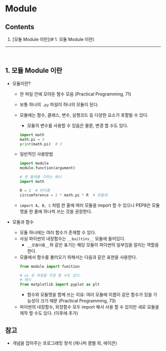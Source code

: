 # Module

## Contents
1. [모듈 Module 이란](# 1. 모듈 Module 이란)

<hr>
<br>

## 1. 모듈 Module 이란
* 모듈이란?
    * 한 파일 안에 모아둔 함수 모음 (Practical Programming, 71)
    * 보통 하나의 `.py` 파일이 하나의 모듈이 된다.
    * 모듈에는 함수, 클래스, 변수, 실행코드 등 다양한 요소가 포함될 수 있다.
        * 모듈의 변수를 사용할 수 있음은 물론, 변경 할 수도 있다.
        ```py
        import math
        math.pi = 3
        print(math.pi)  # 3
        ```
    * 일반적인 사용방법
        ```py
        import module
        module.function(argument)

        # 원 둘레를 구하는 예시
        import math

        R = 2  # 반지름
        circumference = 2 * math.pi * R  # 원둘레
        ```
    
    * `import A, B, C` 처럼 한 줄에 여러 모듈을 import 할 수 있으나 PEP8은 모듈명을 한 줄에 하나씩 쓰는 것을 권장한다.

* 모듈과 함수
    * 모듈 하나에는 여러 함수가 존재할 수 있다.
    * 사실 파이썬의 내장함수는 `__builtins__` 모듈에 들어있다.
        * `__모듈이름__`와 같은 표기는 해당 모듈이 파이썬의 일부임을 알리는 역할을 한다.
    * 모듈에서 함수를 불러오기 위해서는 다음과 같은 표현을 사용한다.
        ```py
        from module import function
        
        # as 로 약칭을 지정 할 수도 있다.
        # 예시
        from matplotlib import pyplot as plt 
        ```
        * 함수와 모듈명을 함께 쓰는 이유: 여러 모듈에 이름이 같은 함수가 있을 가능성이 크기 때문 (Practical Programming, 73)
    * 파이썬의 내장함수, 외장함수 모두 import 해서 사용 할 수 있지만 새로 모듈을 제작 할 수도 있다. (이후에 추가)


## 참고
* 개념을 잡아주는 프로그래밍 정석 (제니퍼 캠벨 외, 에이콘)